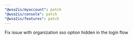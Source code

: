 ```yaml
---
"@wso2is/myaccount": patch
"@wso2is/console": patch
"@wso2is/features": patch
---
```


Fix issue with organization sso option hidden in the login flow
